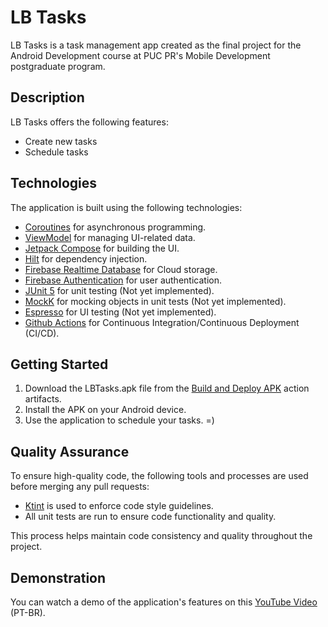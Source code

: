 # LB Tasks

LB Tasks is a task management app created as the final project for the Android Development course at PUC PR's Mobile Development postgraduate program. 

## Description

LB Tasks offers the following features:
* Create new tasks
* Schedule tasks

## Technologies

The application is built using the following technologies:

* [Coroutines](https://kotlinlang.org/docs/coroutines-overview.html) for asynchronous programming.
* [ViewModel](https://developer.android.com/reference/androidx/lifecycle/ViewModel) for managing UI-related data.
* [Jetpack Compose](https://developer.android.com/jetpack/compose/documentation) for building the UI.
* [Hilt](https://developer.android.com/training/dependency-injection/hilt-android) for dependency injection.
* [Firebase Realtime Database](https://firebase.google.com/docs/database?hl=pt-br) for Cloud storage.
* [Firebase Authentication](https://firebase.google.com/docs/auth?hl=pt-br) for user authentication.
* [JUnit 5](https://junit.org/junit5/docs/current/user-guide) for unit testing (Not yet implemented).
* [MockK](https://mockk.io) for mocking objects in unit tests (Not yet implemented).
* [Espresso](https://developer.android.com/training/testing/espresso) for UI testing (Not yet implemented).
* [Github Actions](https://docs.github.com/pt/actions/learn-github-actions) for Continuous Integration/Continuous Deployment (CI/CD).

## Getting Started

1. Download the LBTasks.apk file from the [Build and Deploy APK](https://github.com/LeonardoBai12/LB-Tasks/actions/workflows/build_and_deploy_workflow.yml) action artifacts.
2. Install the APK on your Android device.
3. Use the application to schedule your tasks. =)

## Quality Assurance

To ensure high-quality code, the following tools and processes are used before merging any pull requests:

* [Ktint](https://pinterest.github.io/ktlint/) is used to enforce code style guidelines.
* All unit tests are run to ensure code functionality and quality.

This process helps maintain code consistency and quality throughout the project.

## Demonstration

You can watch a demo of the application's features on this [YouTube Video](https://www.youtube.com/watch?v=G3XYHBhCpFI) (PT-BR).

